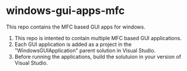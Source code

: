 # windows-gui-apps-mfc
This repo contains the MFC based GUI apps for windows.

1. This repo is intented to contain multiple MFC based GUI applications.
2. Each GUI application is added as a project in the "WindowsGUIApplication" parent solution in Visual Studio.
3. Before running the applications, build the solutuion in your version of Visual Studio.
